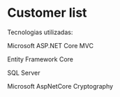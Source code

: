 # Customer list

Tecnologias utilizadas:

Microsoft ASP.NET Core MVC

Entity Framework Core

SQL Server

Microsoft AspNetCore Cryptography
